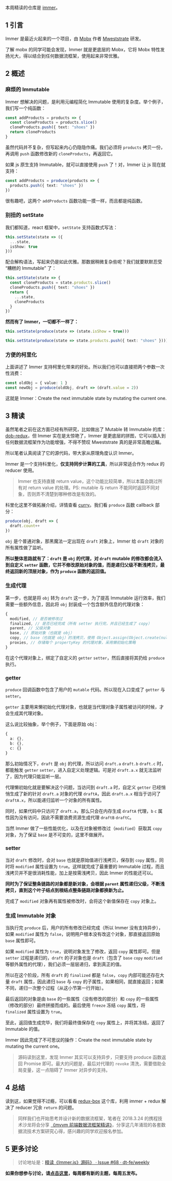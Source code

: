 本周精读的仓库是 [immer](https://github.com/mweststrate/immer)。

## 1 引言

Immer 是最近火起来的一个项目，由 [Mobx](https://github.com/mobxjs/mobx) 作者 [Mweststrate](https://github.com/mweststrate) 研发。

了解 mobx 的同学可能会发现，Immer 就是更底层的 Mobx，它将 Mobx 特性发扬光大，得以结合到任何数据流框架，使用起来非常优雅。

## 2 概述

### 麻烦的 Immutable

Immer 想解决的问题，是利用元编程简化 Immutable 使用的复杂度。举个例子，我们写一个纯函数：

```typescript
const addProducts = products => {
  const cloneProducts = products.slice()
  cloneProducts.push({ text: "shoes" })
  return cloneProducts
}
```

虽然代码并不复杂，但写起来内心仍隐隐作痛。我们必须将 `products` 拷贝一份，再调用 `push` 函数修改新的 `cloneProducts`，再返回它。

如果 js 原生支持 Immutable，就可以直接使用 `push` 了！对，Immer 让 js 现在就支持：

```typescript
const addProducts = produce(products => {
  products.push({ text: "shoes" })
})
```

很有趣吧，这两个 `addProducts` 函数功能一摸一样，而且都是纯函数。

### 别扭的 setState

我们都知道，react 框架中，`setState` 支持函数式写法：

```typescript
this.setState(state => ({
  ...state,
  isShow: true
}))
```

配合解构语法，写起来仍是如此优雅。那数据稍微复杂些呢？我们就要默默忍受 “糟糕的 Immutable” 了：

```typescript
this.setState(state => {
  const cloneProducts = state.products.slice()
  cloneProducts.push({ text: "shoes" })
  return {
    ...state,
    cloneProducts
  }
})
```

**然而有了 Immer，一切都不一样了：**

```typescript
this.setState(produce(state => (state.isShow = true)))

this.setState(produce(state => state.products.push({ text: "shoes" })))
```

### 方便的柯里化

上面讲述了 Immer 支持柯里化带来的好处。所以我们也可以直接把两个参数一次性消费：

```typescript
const oldObj = { value: 1 }
const newObj = produce(oldObj, draft => (draft.value = 2))
```

这就是 Immer：Create the next immutable state by mutating the current one.

## 3 精读

虽然笔者之前在这方面已经有所研究，比如做出了 Mutable 转 Immutable 的库：[dob-redux](https://github.com/dobjs/dob-redux)，但 Immer 实在是太惊艳了，Immer 是更底层的拼图，它可以插入到任何数据流框架作为功能增强，不得不赞叹 Mweststrate 真的是非常高瞻远瞩。

所以笔者认真阅读了它的源代码，带大家从原理角度认识 Immer。

Immer 是一个支持科里化，**仅支持同步计算的工具**，所以非常适合作为 redux 的 reducer 使用。

> Immer 也支持直接 return value，这个功能比较简单，所以本篇会跳过所有对 return value 的处理。PS: mutable 与 return 不能同时返回不同对象，否则弄不清楚到哪种修改是有效的。

科里化这里不做拓展介绍，详情查看 [curry](https://github.com/dominictarr/curry)。我们看 `produce` 函数 callback 部分：

```typescript
produce(obj, draft => {
  draft.count++
})
```

`obj` 是个普通对象，那黑魔法一定出现在 `draft` 对象上，Immer 给 `draft` 对象的所有属性做了监听。

**所以整体思路就有了：`draft` 是 `obj` 的代理，对 `draft` mutable 的修改都会流入到自定义 `setter` 函数，它并不修改原始对象的值，而是递归父级不断浅拷贝，最终返回新的顶层对象，作为 `produce` 函数的返回值。**

### 生成代理

第一步，也就是将 `obj` 转为 `draft` 这一步，为了提高 Immutable 运行效率，我们需要一些额外信息，因此将 `obj` 封装成一个包含额外信息的代理对象：

```typescript
{
  modified, // 是否被修改过
  finalized, // 是否已经完成（所有 setter 执行完，并且已经生成了 copy）
  parent, // 父级对象
  base, // 原始对象（也就是 obj）
  copy, // base（也就是 obj）的浅拷贝，使用 Object.assign(Object.create(null), obj) 实现
  proxies, // 存储每个 propertyKey 的代理对象，采用懒初始化策略
}
```

在这个代理对象上，绑定了自定义的 `getter` `setter`，然后直接将其扔给 `produce` 执行。

### getter

`produce` 回调函数中包含了用户的 `mutable` 代码。所以现在入口变成了 `getter` 与 `setter`。

`getter` 主要用来懒初始化代理对象，也就是当代理对象子属性被访问的时候，才会生成其代理对象。

这么说比较抽象，举个例子，下面是原始 obj：

```typescript
{
  a: {},
  b: {},
  c: {}
}
```

那么初始情况下，`draft` 是 `obj` 的代理，所以访问 `draft.a` `draft.b` `draft.c` 时，都能触发 `getter` `setter`，进入自定义处理逻辑。可是对 `draft.a.x` 就无法监听了，因为代理只能监听一层。

代理懒初始化就是要解决这个问题，当访问到 `draft.a` 时，自定义 `getter` 已经悄悄生成了新的针对 `draft.a` 对象的代理 `draftA`，因此 `draft.a.x` 相当于访问了 `draftA.x`，所以能递归监听一个对象的所有属性。

同时，如果代码中只访问了 `draft.a`，那么只会在内存生成 `draftA` 代理，`b` `c` 属性因为没有访问，因此不需要浪费资源生成代理 `draftB` `draftC`。

当然 Immer 做了一些性能优化，以及在对象被修改过（`modified`）获取其 `copy` 对象，为了保证 `base` 是不可变的，这里不做展开。

### setter

当对 `draft` 修改时，会对 `base` 也就是原始值进行浅拷贝，保存到 `copy` 属性，同时将 `modified` 属性设置为 `true`。这样就完成了最重要的 Immutable 过程，而且浅拷贝并不是很消耗性能，加上是按需浅拷贝，因此 Immer 的性能还可以。

**同时为了保证整条链路的对象都是新对象，会根据 `parent` 属性递归父级，不断浅拷贝，直到这个叶子结点到根结点整条链路对象都换新为止。**

完成了 `modified` 对象再有属性被修改时，会将这个新值保存在 `copy` 对象上。

### 生成 Immutable 对象

当执行完 `produce` 后，用户的所有修改已经完成（所以 Immer 没有支持异步），如果 `modified` 属性为 `false`，说明用户根本没有改这个对象，那直接返回原始 `base` 属性即可。

如果 `modified` 属性为 `true`，说明对象发生了修改，返回 `copy` 属性即可。但是 `setter` 过程是递归的，`draft` 的子对象也是 `draft`（包含了 `base` `copy` `modified` 等额外属性的代理），我们必须一层层递归，拿到真正的值。

所以在这个阶段，所有 `draft` 的 `finalized` 都是 `false`，`copy` 内部可能还存在大量 `draft` 属性，因此递归 `base` 与 `copy` 的子属性，如果相同，就直接返回；如果不同，递归一次整个过程（从这小节第一行开始）。

最后返回的对象是由 `base` 的一些属性（没有修改的部分）和 `copy` 的一些属性（修改的部分）最终拼接而成的。最后使用 `freeze` 冻结 `copy` 属性，将 `finalized` 属性设置为 `true`。

至此，返回值生成完毕，我们将最终值保存在 `copy` 属性上，并将其冻结，返回了 Immutable 的值。

Immer 因此完成了不可思议的操作：Create the next immutable state by mutating the current one。

> 源码读到这里，发现 Immer 其实可以支持异步，只要支持 produce 函数返回 Promise 即可。最大的问题是，最后对代理的 `revoke` 清洗，需要借助全局变量，这一点阻碍了 Immer 对异步的支持。

## 4 总结

读到这，如果觉得不过瘾，可以看看 [redux-box](https://github.com/anish000kumar/redux-box) 这个库，利用 immer + redux 解决了 reducer 冗余 `return` 的问题。

> 同样我们也开始思考并设计新的数据流框架，笔者在 2018.3.24 的携程技术沙龙将会分享 [《mvvm 前端数据流框架精讲》](http://mp.weixin.qq.com/s/54BJPM7aldH6yq6qj2Yrpw)，分享这几年涌现的各套数据流技术方案研究心得，感兴趣的同学欢迎报名参加。

## 5 更多讨论

> 讨论地址是：[精读《Immer.js》源码》 · Issue #68 · dt-fe/weekly](https://github.com/dt-fe/weekly/issues/68)

**如果你想参与讨论，请[点击这里](https://github.com/dt-fe/weekly)，每周都有新的主题，每周五发布。**
